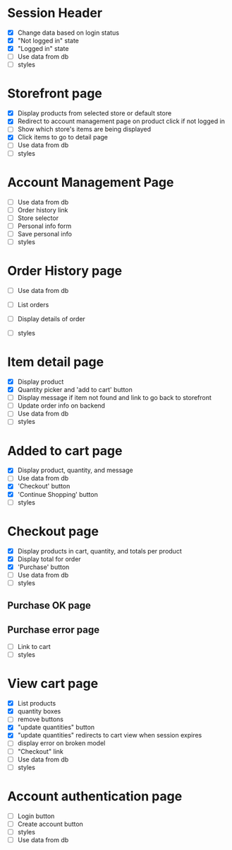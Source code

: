 # Session Header
- [X] Change data based on login status
- [X] "Not logged in" state
- [X] "Logged in" state
- [ ] Use data from db
- [ ] styles

# Storefront page
- [X] Display products from selected store or default store
- [X] Redirect to account management page on product click if not logged in
- [ ] Show which store's items are being displayed
- [X] Click items to go to detail page
- [ ] Use data from db
- [ ] styles

# Account Management Page
- [ ] Use data from db
- [ ] Order history link
- [ ] Store selector
- [ ] Personal info form
- [ ] Save personal info
- [ ] styles

# Order History page
- [ ] Use data from db
- [ ] List orders
- [ ] Display details of order
- [ ] styles


# Item detail page
- [X] Display product
- [X] Quantity picker and 'add to cart' button
- [ ] Display message if item not found and link to go back to storefront
- [ ] Update order info on backend
- [ ] Use data from db
- [ ] styles

# Added to cart page
- [X] Display product, quantity, and message
- [ ] Use data from db
- [X] 'Checkout' button
- [X] 'Continue Shopping' button
- [ ] styles

# Checkout page
- [X] Display products in cart, quantity, and totals per product
- [X] Display total for order
- [X] 'Purchase' button
- [ ] Use data from db
- [ ] styles

## Purchase OK page
## Purchase error page
- [ ] Link to cart
- [ ] styles

# View cart page
- [X] List products
- [X] quantity boxes
- [ ] remove buttons
- [X] "update quantities" button
- [X] "update quantities" redirects to cart view when session expires
- [ ] display error on broken model
- [ ] "Checkout" link
- [ ] Use data from db
- [ ] styles

# Account authentication page
- [ ] Login button
- [ ] Create account button
- [ ] styles
- [ ] Use data from db
